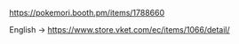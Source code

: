 https://pokemori.booth.pm/items/1788660

English → https://www.store.vket.com/ec/items/1066/detail/
